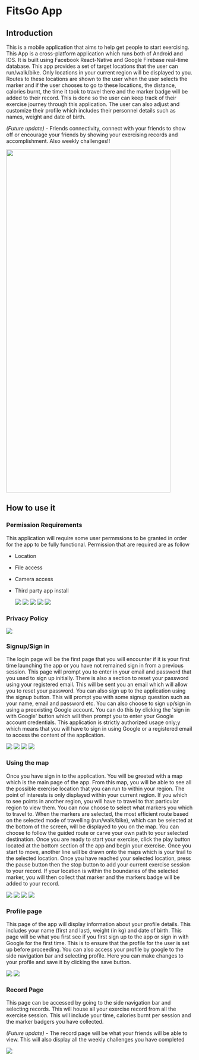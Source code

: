 <link rel="stylesheet" href="/Resources/styles.css">

# FitsGo App

## Introduction
This is a mobile application that aims to help get people to start exercising. This App is a cross-platform application which runs both of Android and IOS. It is built using Facebook React-Native and Google Firebase real-time database. This app provides a set of target locations that the user can run/walk/bike. Only locations in your current region will be displayed to you. Routes to these locations are shown to the user when the user selects the marker and if the user chooses to go to these locations, the distance, calories burnt, the time it took to travel there and the marker badge will be added to their record. This is done so the user can keep track of their exercise journey through this application. The user can also adjust and customize their profile which includes their personnel details such as names, weight and date of birth.

_(Future update) -_ Friends connectivity, connect with your friends to show off or encourage your friends by showing your exercising records and accomplishment. Also weekly challenges!!

<img src='https://github.com/Carthur-P/FitsGo/tree/master/Resources/showcase.gif' width='442' height='922'>

## How to use it

### Permission Requirements
This application will require some user permmsions to be granted in order for the app to be fully functional. Permission that are required are as follow
- Location
- File access
- Camera access
- Third party app install

    <img src='https://github.com/Carthur-P/FitsGo/tree/master/Resources/locationpermit.jpg'>
    <img src='https://github.com/Carthur-P/FitsGo/tree/master/Resources/filespermit.jpg'>
    <img src='https://github.com/Carthur-P/FitsGo/tree/master/Resources/camerapermit.jpg'>
    <img src='https://github.com/Carthur-P/FitsGo/tree/master/Resources/install01.jpg'>
    <img src='https://github.com/Carthur-P/FitsGo/tree/master/Resources/install02.jpg'>

### Privacy Policy
<img src='https://github.com/Carthur-P/FitsGo/tree/master/Resources/privacypolicy.jpg'>
<!-- ![FitsGo](https://github.com/Carthur-P/FitsGo/tree/master/Resources/privacypolicy.jpg) -->

### Signup/Sign in
The login page will be the first page that you will encounter if it is your first time launching the app or you have not remained sign in from a previous session. This page will prompt you to enter in your email and password that you used to sign up initially. There is also a section to reset your password using your registered email. This will be sent you an email which will allow you to reset your password. You can also sign up to the application using the signup button. This will prompt you with some signup question such as your name, email and password etc. You can also choose to sign up/sign in using a preexisting Google account. You can do this by clicking the 'sign in with Google' button which will then prompt you to enter your Google account credentials. This application is strictly authorized usage only;y which means that you will have to sign in using Google or a registered email to access the content of the application. 

<img src='https://github.com/Carthur-P/FitsGo/tree/master/Resources/signin.jpg'>
<img src='https://github.com/Carthur-P/FitsGo/tree/master/Resources/signup.jpg'>
<img src='https://github.com/Carthur-P/FitsGo/tree/master/Resources/resetpwd.jpg'>
<img src='https://github.com/Carthur-P/FitsGo/tree/master/Resources/updatepwd.jpg'>

### Using the map
Once you have sign in to the application. You will be greeted with a map which is the main page of the app. From this map, you will be able to see all the possible exercise location that you can run to within your region. The point of interests is only displayed within your current region. If you which to see points in another region, you will have to travel to that particular region to view them. You can now choose to select what markers you which to travel to. When the markers are selected, the most efficient route based on the selected mode of travelling (run/walk/bike), which can be selected at the bottom of the screen, will be displayed to you on the map. You can choose to follow the guided route or carve your own path to your selected destination. Once you are ready to start your exercise, click the play button located at the bottom section of the app and begin your exercise. Once you start to move, another line will be drawn onto the maps which is your trail to the selected location. Once you have reached your selected location, press the pause button then the stop button to add your current exercise session to your record. If your location is within the boundaries of the selected marker, you will then collect that marker and the markers badge will be added to your record. 

<img src='https://github.com/Carthur-P/FitsGo/tree/master/Resources/mainmap.jpg'>
<img src='https://github.com/Carthur-P/FitsGo/tree/master/Resources/choosebadge.jpg'>
<img src='https://github.com/Carthur-P/FitsGo/tree/master/Resources/workingout.jpg'>
<img src='https://github.com/Carthur-P/FitsGo/tree/master/Resources/pauseworkout.jpg'>

### Profile page
This page of the app will display information about your profile details. This includes your name (first and last), weight (in kg) and date of birth. This page will be what you first see if you first sign up to the app or sign in with Google for the first time. This is to ensure that the profile for the user is set up before proceeding. You can also access your profile by google to the side navigation bar and selecting profile. Here you can make changes to your profile and save it by clicking the save button. 

<img src='https://github.com/Carthur-P/FitsGo/tree/master/Resources/profile.jpg'>
<img src='https://github.com/Carthur-P/FitsGo/tree/master/Resources/editicon.jpg'>

### Record Page
This page can be accessed by going to the side navigation bar and selecting records. This will house all your exercise record from all the exercise session. This will include your time, calories burnt per session and the marker badgers you have collected. 

_(Future update) -_ The record page will be what your friends will be able to view. This will also display all the weekly challenges you have completed 

<img src='https://github.com/Carthur-P/FitsGo/tree/master/Resources/records.jpg'>
